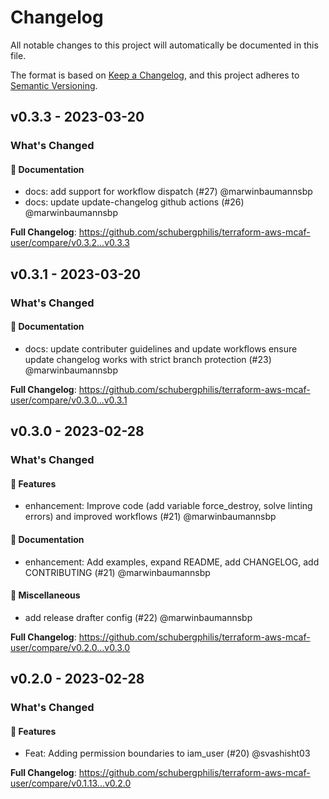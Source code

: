 # Changelog

All notable changes to this project will automatically be documented in this file.

The format is based on [Keep a Changelog](https://keepachangelog.com/en/1.0.0/),
and this project adheres to [Semantic Versioning](https://semver.org/spec/v2.0.0.html).

## v0.3.3 - 2023-03-20

### What's Changed

#### 📖 Documentation

- docs: add support for workflow dispatch (#27) @marwinbaumannsbp
- docs: update update-changelog github actions (#26) @marwinbaumannsbp

**Full Changelog**: https://github.com/schubergphilis/terraform-aws-mcaf-user/compare/v0.3.2...v0.3.3

## v0.3.1 - 2023-03-20

### What's Changed

#### 📖 Documentation

- docs: update contributer guidelines and update workflows ensure update changelog works with strict branch protection (#23) @marwinbaumannsbp

**Full Changelog**: https://github.com/schubergphilis/terraform-aws-mcaf-user/compare/v0.3.0...v0.3.1

## v0.3.0 - 2023-02-28

### What's Changed

#### 🚀 Features

- enhancement: Improve code (add variable force_destroy, solve linting errors) and improved workflows (#21) @marwinbaumannsbp

#### 📖 Documentation

- enhancement: Add examples, expand README, add CHANGELOG, add CONTRIBUTING (#21) @marwinbaumannsbp

#### 🧺 Miscellaneous

- add release drafter config (#22) @marwinbaumannsbp

**Full Changelog**: https://github.com/schubergphilis/terraform-aws-mcaf-user/compare/v0.2.0...v0.3.0

## v0.2.0 - 2023-02-28

### What's Changed

#### 🚀 Features

- Feat: Adding permission boundaries to iam_user (#20) @svashisht03

**Full Changelog**: https://github.com/schubergphilis/terraform-aws-mcaf-user/compare/v0.1.13...v0.2.0
